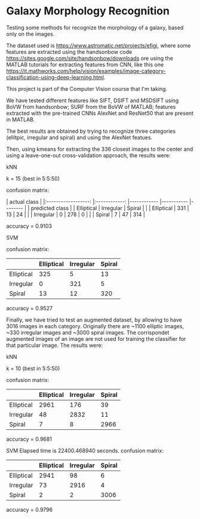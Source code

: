 # Galaxy Morphology Recognition
Testing some methods for recognize the morphology of a galaxy, based only on the images.

The dataset used is https://www.astromatic.net/projects/efigi, where some features are extracted using the handsonbow code https://sites.google.com/site/handsonbow/downloads ore using the MATLAB tutorials for extracting features from CNN, like this one https://it.mathworks.com/help/vision/examples/image-category-classification-using-deep-learning.html.

This project is part of the Computer Vision course that I'm taking.

We have tested different features like SIFT, DSIFT and MSDSIFT using BoVW from handsonbow; SURF from the BoVW of MATLAB; features extracted with the pre-trained CNNs AlexNet and ResNet50 that are present in MATLAB.

The best results are obtained by trying to recognize three categories (ellitpic, irregular and spiral) and using the AlexNet featues. 

Then, using kmeans for extracting the 336 closest images to the center and using a leave-one-out cross-validation approach, the results were:

kNN

k = 15 (best in 5:5:50)

confusion matrix:

|                    	 actual class 	            	           	        	|
|:------------------:	|:------------:	|------------	|-----------	|--------	|
|    predicted class 	|              	| Elliptical 	| Irregular 	| Spiral 	|
|                    	|  Elliptical  	|     331    	|     13    	|   24   	|
|                    	|   Irregular  	|      0     	|    278    	|    0   	|
|                    	|    Spiral    	|      7     	|     47    	|   314  	|

accuracy = 0.9103

SVM

confusion matrix:

|            | Elliptical  | Irregular  | Spiral  |
|------------|-------------|------------|---------|
| Elliptical |     325     |     5      |   13    |
|  Irregular |      0      |    321     |    5    |
|   Spiral   |     13      |     12     |   320   |

accuracy = 0.9527

Finally, we have tried to test an augmented dataset, by allowing to have 3016 images in each category. Originally there are ~1100 elliptic images, ~330 irregular images and ~3000 spiral images. The corrispondet augmented images of an image are not used for training the classifier for that particular image. The results were:


kNN

k = 10 (best in 5:5:50)

confusion matrix:

|            | Elliptical  | Irregular  | Spiral  |
|------------|-------------|------------|---------|
| Elliptical |    2961     |    176     |   39    |
|  Irregular |     48      |    2832    |   11    |
|   Spiral   |      7      |     8      |  2966   |

accuracy = 0.9681

SVM
Elapsed time is 22400.468940 seconds.
confusion matrix:

|            | Elliptical  | Irregular  | Spiral  |
|------------|-------------|------------|---------|
| Elliptical |    2941     |     98     |    6    |
|  Irregular |     73      |    2916    |    4    |
|   Spiral   |      2      |     2      |  3006   |

accuracy = 0.9796

